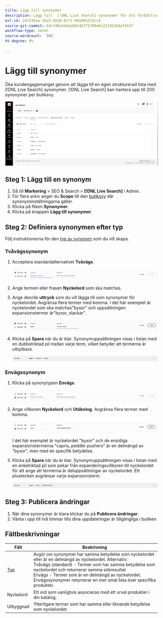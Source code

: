 ```yaml
---
title: Lägg till synonymer
description: Lägg till  [!DNL Live Search] synonymer för att förbättra svar på sökbegäranden.
exl-id: 2dc535ea-35a3-45a8-8171-901005223cc9
source-git-commit: 6dcfd0a54e6a6814b7f5708e0c221452b8af4537
workflow-type: tm+mt
source-wordcount: '385'
ht-degree: 0%

---
```


# Lägg till synonymer

Öka kundengagemanget genom att lägga till en egen strukturerad lista med [!DNL Live Search] synonymer. [!DNL Live Search] kan hantera upp till 200 synonymer per butiksvy.

![[!DNL Live Search] synonymer](assets/synonym-workspace.png)

## Steg 1: Lägg till en synonym

1. Gå till **Markering** > SEO &amp; Search > **[!DNL Live Search]** i Admin.
1. För flera arkiv anger du **Scope** till den [butiksvy](https://experienceleague.adobe.com/docs/commerce-admin/start/setup/websites-stores-views.html?lang=sv-SE#scope-settings) där synonyminställningarna gäller.
1. Klicka på fliken **Synonymer**.
1. Klicka på knappen **Lägg till synonymer**.

## Steg 2: Definiera synonymen efter typ

Följ instruktionerna för den [typ av synonym](synonyms-type.md) som du vill skapa.

### Tvåvägssynonym

1. Acceptera standardalternativet **Tvåvägs**.

   ![Lägg till tvåvägssynonym](assets/synonym-add-two-way.png)

1. Ange termen eller frasen **Nyckelord** som ska matchas.
1. Ange den/de **uttryck** som du vill lägga till som synonymer för nyckelordet. Avgränsa flera termer med komma.
I det här exemplet är nyckelordet som ska matchas&quot;byxor&quot; och uppsättningen expansionstermer är&quot;byxor, slackar&quot;.

   ![Exempel på dubbelriktad synonym](assets/synonym-add-two-way-example.png)

1. Klicka på **Spara** när du är klar.
Synonymuppsättningen visas i listan med en dubbelriktad pil mellan varje term, vilket betyder att termerna är utbytbara.

   ![Tvåvägssynonym](assets/synonym-two-way.png)

### Envägssynonym

1. Klicka på synonytypen **Envägs**.

   ![Lägg till envägssynonym](assets/synonym-add-one-way.png)

1. Ange villkoren **Nyckelord** och **Utökning**. Avgränsa flera termer med komma.

   ![Exempel på envägssynonym](assets/synonym-add-one-way-example.png)

   I det här exemplet är nyckelordet &quot;byxor&quot; och de ensidiga expansionstermerna &quot;capris, peddle-pushers&quot; är en delmängd av &quot;byxor&quot;, men med en specifik betydelse.

1. Klicka på **Spara** när du är klar.
Synonymuppsättningen visas i listan med en enkelriktad pil som pekar från expanderingsvillkoren till nyckelordet för att ange att termerna är deluppsättningar av nyckelordet. Ett plustecken avgränsar varje expansionsterm.

   ![Envägssynonym](assets/synonym-one-way.png)

## Steg 3: Publicera ändringar

1. När dina synonymer är klara klickar du på **Publicera ändringar**.
1. Vänta i upp till två timmar tills dina uppdateringar är tillgängliga i butiken.

## Fältbeskrivningar

| Fält | Beskrivning |
|--- |--- |
| [Typ](synonyms.md) | Avgör om synonymer har samma betydelse som nyckelordet eller är en delmängd av nyckelordet. Alternativ:<br />Tvåvägs (standard) - Termer som har samma betydelse som nyckelordet och returnerar samma sökresultat<br />Envägs - Termer som är en delmängd av nyckelordet. Envägssynonymer returnerar en mer smal lista över specifika produkter. |
| Nyckelord | Ett ord som vanligtvis associeras med ett urval produkter i din katalog. |
| Utbyggnad | Ytterligare termer som har samma eller liknande betydelse som nyckelordet. |
